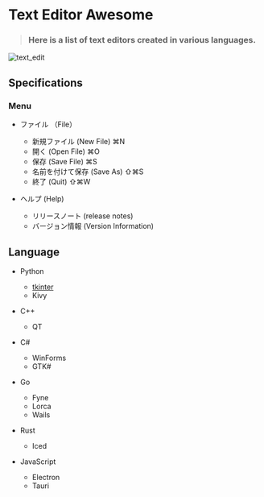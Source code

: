 # Text Editor Awesome

> ### Here is a list of text editors created in various languages.

![text_edit](https://user-images.githubusercontent.com/1584153/156918565-544b1e12-2125-458f-a97d-68ed65d7c968.png)

## Specifications

### Menu

- ファイル （File）
  - 新規ファイル (New File) ⌘N
  - 開く (Open File) ⌘O
  - 保存 (Save File) ⌘S
  - 名前を付けて保存 (Save As) ⇧⌘S
  - 終了 (Quit) ⇧⌘W

- ヘルプ (Help)
  - リリースノート (release notes)
  - バージョン情報 (Version Information)


## Language

- Python
  - [tkinter](https://github.com/webcyou-org/text-editor-awesome/tree/master/python/tkinter)
  - Kivy
  
- C++
  - QT

- C#
  - WinForms
  - GTK# 

- Go
  - Fyne
  - Lorca
  - Wails 

- Rust
  - Iced  

- JavaScript
  - Electron
  - Tauri

